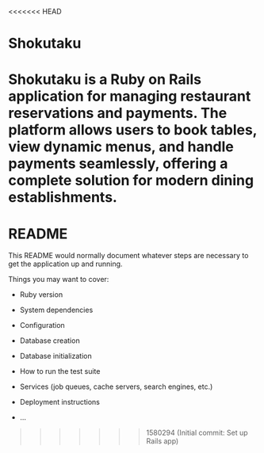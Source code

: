 <<<<<<< HEAD
# Shokutaku
Shokutaku is a Ruby on Rails application for managing restaurant reservations and payments. The platform allows users to book tables, view dynamic menus, and handle payments seamlessly, offering a complete solution for modern dining establishments.
=======
# README

This README would normally document whatever steps are necessary to get the
application up and running.

Things you may want to cover:

* Ruby version

* System dependencies

* Configuration

* Database creation

* Database initialization

* How to run the test suite

* Services (job queues, cache servers, search engines, etc.)

* Deployment instructions

* ...
>>>>>>> 1580294 (Initial commit: Set up Rails app)
